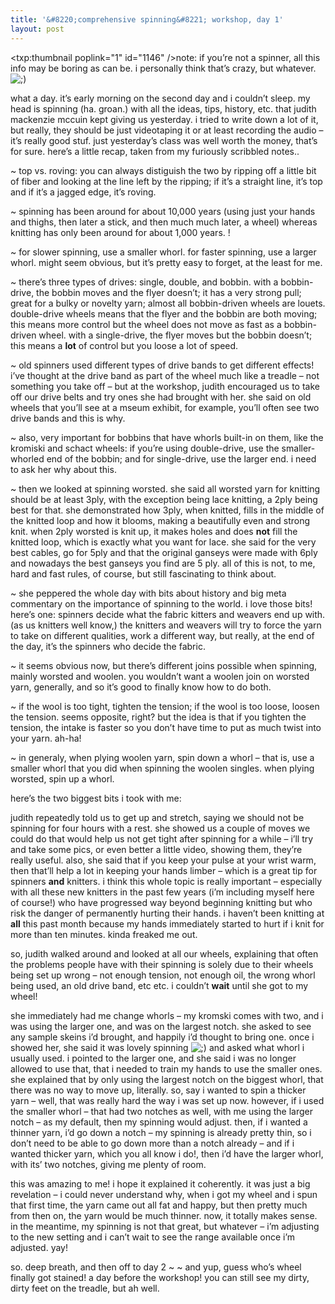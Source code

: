 ```yaml
---
title: '&#8220;comprehensive spinning&#8221; workshop, day 1'    
layout: post
---
```


<span class="pic"><txp:thumbnail poplink="1" id="1146" /></span>note: if you&#8217;re not a spinner, all this info may be boring as can be. i personally think that&#8217;s crazy, but whatever. <img src="http://localhost:8888/wordpress/wp-includes/images/smilies/icon_wink.gif" alt=";)" class="wp-smiley" />

what a day. it&#8217;s early morning on the second day and i couldn&#8217;t sleep. my head is spinning (ha. groan.) with all the ideas, tips, history, etc. that judith mackenzie mccuin kept giving us yesterday. i tried to write down a lot of it, but really, they should be just videotaping it or at least recording the audio &#8211; it&#8217;s really good stuf. just yesterday&#8217;s class was well worth the money, that&#8217;s for sure. here&#8217;s a little recap, taken from my furiously scribbled notes..

~ top vs. roving: you can always distiguish the two by ripping off a little bit of fiber and looking at the line left by the ripping; if it&#8217;s a straight line, it&#8217;s top and if it&#8217;s a jagged edge, it&#8217;s roving.

~ spinning has been around for about 10,000 years (using just your hands and thighs, then later a stick, and then much much later, a wheel) whereas knitting has only been around for about 1,000 years. !

~ for slower spinning, use a smaller whorl. for faster spinning, use a larger whorl. might seem obvious, but it&#8217;s pretty easy to forget, at the least for me.

~ there&#8217;s three types of drives: single, double, and bobbin. with a bobbin-drive, the bobbin moves and the flyer doesn&#8217;t; it has a very strong pull; great for a bulky or novelty yarn; almost all bobbin-driven wheels are louets. double-drive wheels means that the flyer and the bobbin are both moving; this means more control but the wheel does not move as fast as a bobbin-driven wheel. with a single-drive, the flyer moves but the bobbin doesn&#8217;t; this means a **lot** of control but you loose a lot of speed. 

~ old spinners used different types of drive bands to get different effects! i&#8217;ve thought at the drive band as part of the wheel much like a treadle &#8211; not something you take off &#8211; but at the workshop, judith encouraged us to take off our drive belts and try ones she had brought with her. she said on old wheels that you&#8217;ll see at a mseum exhibit, for example, you&#8217;ll often see two drive bands and this is why. 

~ also, very important for bobbins that have whorls built-in on them, like the kromiski and schact wheels: if you&#8217;re using double-drive, use the smaller-whorled end of the bobbin; and for single-drive, use the larger end. i need to ask her why about this.

~ then we looked at spinning worsted. she said all worsted yarn for knitting should be at least 3ply, with the exception being lace knitting, a 2ply being best for that. she demonstrated how 3ply, when knitted, fills in the middle of the knitted loop and how it blooms, making a beautifully even and strong knit. when 2ply worsted is knit up, it makes holes and does **not** fill the knitted loop, which is exactly what you want for lace. she said for the very best cables, go for 5ply and that the original ganseys were made with 6ply and nowadays the best ganseys you find are 5 ply. all of this is not, to me, hard and fast rules, of course, but still fascinating to think about. 

~ she peppered the whole day with bits about history and big meta commentary on the importance of spinning to the world. i love those bits! here&#8217;s one: spinners decide what the fabric kitters and weavers end up with. (as us knitters well know,) the knitters and weavers will try to force the yarn to take on different qualities, work a different way, but really, at the end of the day, it&#8217;s the spinners who decide the fabric.

~ it seems obvious now, but there&#8217;s different joins possible when spinning, mainly worsted and woolen. you wouldn&#8217;t want a woolen join on worsted yarn, generally, and so it&#8217;s good to finally know how to do both. 

~ if the wool is too tight, tighten the tension; if the wool is too loose, loosen the tension. seems opposite, right? but the idea is that if you tighten the tension, the intake is faster so you don&#8217;t have time to put as much twist into your yarn. ah-ha!

~ in generaly, when plying woolen yarn, spin down a whorl &#8211; that is, use a smaller whorl that you did when spinning the woolen singles. when plying worsted, spin up a whorl. 

here&#8217;s the two biggest bits i took with me:

judith repeatedly told us to get up and stretch, saying we should not be spinning for four hours with a rest. she showed us a couple of moves we could do that would help us not get tight after spinning for a while &#8211; i&#8217;ll try and take some pics, or even better a little video, showing them, they&#8217;re really useful. also, she said that if you keep your pulse at your wrist warm, then that&#8217;ll help a lot in keeping your hands limber &#8211; which is a great tip for spinners **and** knitters. i think this whole topic is really important &#8211; especially with all these new knitters in the past few years (i&#8217;m including myself here of course!) who have progressed way beyond beginning knitting but who risk the danger of permanently hurting their hands. i haven&#8217;t been knitting at **all** this past month because my hands immediately started to hurt if i knit for more than ten minutes. kinda freaked me out.

so, judith walked around and looked at all our wheels, explaining that often the problems people have with their spinning is solely due to their wheels being set up wrong &#8211; not enough tension, not enough oil, the wrong whorl being used, an old drive band, etc etc. i couldn&#8217;t **wait** until she got to my wheel! 

she immediately had me change whorls &#8211; my kromski comes with two, and i was using the larger one, and was on the largest notch. she asked to see any sample skeins i&#8217;d brought, and happily i&#8217;d thought to bring one. once i showed her, she said it was lovely spinning <img src="http://localhost:8888/wordpress/wp-includes/images/smilies/icon_wink.gif" alt=";)" class="wp-smiley" /> and asked what whorl i usually used. i pointed to the larger one, and she said i was no longer allowed to use that, that i needed to train my hands to use the smaller ones. she explained that by only using the largest notch on the biggest whorl, that there was no way to move up, literally. so, say i wanted to spin a thicker yarn &#8211; well, that was really hard the way i was set up now. however, if i used the smaller whorl &#8211; that had two notches as well, with me using the larger notch &#8211; as my default, then my spinning would adjust. then, if i wanted a thinner yarn, i&#8217;d go down a notch &#8211; my spinning is already pretty thin, so i don&#8217;t need to be able to go down more than a notch already &#8211; and if i wanted thicker yarn, which you all know i do!, then i&#8217;d have the larger whorl, with its&#8217; two notches, giving me plenty of room. 

this was amazing to me! i hope it explained it coherently. it was just a big revelation &#8211; i could never understand why, when i got my wheel and i spun that first time, the yarn came out all fat and happy, but then pretty much from then on, the yarn would be much thinner. now, it totally makes sense. in the meantime, my spinning is not that great, but whatever &#8211; i&#8217;m adjusting to the new setting and i can&#8217;t wait to see the range available once i&#8217;m adjusted. yay!

so. deep breath, and then off to day 2 ~ ~ and yup, guess who&#8217;s wheel finally got stained! a day before the workshop! you can still see my dirty, dirty feet on the treadle, but ah well.